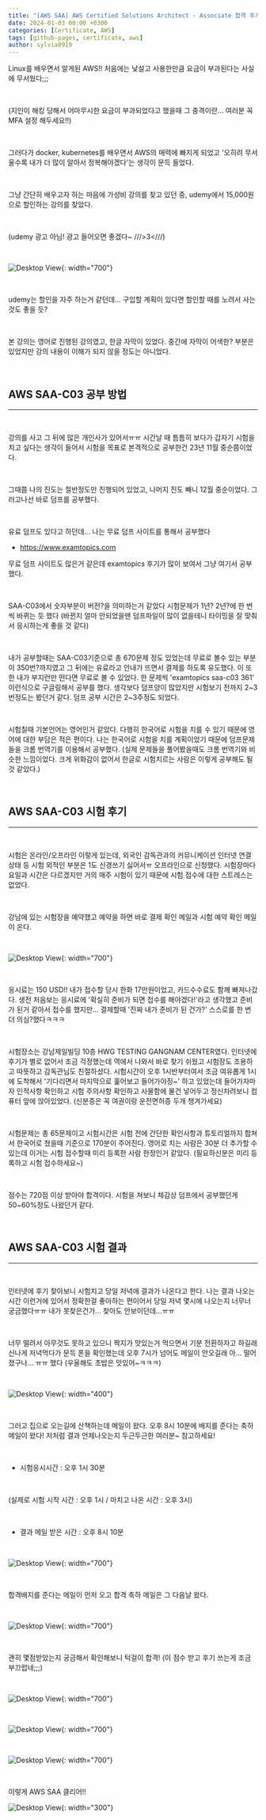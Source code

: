 ```yaml
---
title: "[AWS SAA] AWS Certified Solutions Architect - Associate 합격 후기"
date: 2024-01-03 00:00 +0300
categories: [Certificate, AWS]
tags: [github-pages, certificate, aws]
author: sylvia0919
---
```


Linux를 배우면서 알게된 AWS!! 처음에는 낯설고 사용한만큼 요금이 부과된다는 사실에 무서웠다;;;

&nbsp;&nbsp;

(지인이 해킹 당해서 어마무시한 요금이 부과되었다고 했을때 그 충격이란... 여러분 꼭 MFA 설정 해두세요!!)

&nbsp;&nbsp;

그러다가 docker, kubernetes를 배우면서 AWS의 매력에 빠지게 되었고 '오히려 무서울수록 내가 더 많이 알아서 정복해야겠다'는 생각이 문득 들었다.

&nbsp;&nbsp;

그냥 간단히 배우고자 하는 마음에 가성비 강의를 찾고 있던 중, udemy에서 15,000원으로 할인하는 강의를 찾았다.

&nbsp;&nbsp;

(udemy 광고 아님! 광고 들어오면 좋겠다~ ///>3<///)

&nbsp;&nbsp;

![Desktop View](assets/img/posts/2024-01-03-AWS-SAA-합격-후기/1.png){: width="700"}

&nbsp;&nbsp;

udemy는 할인을 자주 하는거 같던데... 구입할 계획이 있다면 할인할 때를 노려서 사는 것도 좋을 듯?

&nbsp;&nbsp;

본 강의는 영어로 진행된 강의였고, 한글 자막이 있었다. 중간에 자막이 어색한? 부분은 있었지만 강의 내용이 이해가 되지 않을 정도는 아니었다.

&nbsp;&nbsp;

## AWS SAA-C03 공부 방법 
---

&nbsp;&nbsp;

강의를 사고 그 뒤에 많은 개인사가 있어서ㅠㅠ 시간날 때 틈틈히 보다가 갑자기 시험을 치고 싶다는 생각이 들어서 시험을 목표로 본격적으로 공부한건 23년 11월 중순쯤이었다.

&nbsp;&nbsp;

그때쯤 나의 진도는 절반정도만 진행되어 있었고, 나머지 진도 빼니 12월 중순이었다. 그러고나선 바로 덤프를 공부했다.

&nbsp;&nbsp;

유료 덤프도 있다고 하던데... 나는 무료 덤프 사이트를 통해서 공부했다

- <https://www.examtopics.com>

무료 덤프 사이트도 많은거 같은데 examtopics 후기가 많이 보여서 그냥 여기서 공부했다.

&nbsp;&nbsp;

SAA-C03에서 숫자부분이 버전?을 의미하는거 같았다 시험문제가 1년? 2년?에 한 번씩 바뀌는 듯 했다 (바뀐지 얼마 안되었을땐 덤프파일이 많이 없을테니 타이밍을 잘 맞춰서 응시하는게 좋을 것 같다)

&nbsp;&nbsp;

내가 공부할때는 SAA-C03기준으로 총 670문제 정도 있었는데 무료로 볼수 있는 부분이 350번?까지였고 그 뒤에는 유료라고 안내가 뜨면서 결제를 하도록 유도했다. 이 또한 내가 부지런만 떤다면 무료로 볼 수 있었다. 한 문제씩 'examtopics saa-c03 361' 이런식으로 구글링해서 공부를 했다. 생각보다 덤프양이 많았지만 시험보기 전까지 2~3번정도는 봤던거 같다. 덤프 공부 시간은 2~3주정도 되었다.

&nbsp;&nbsp;

시험칠때 기본언어는 영어인거 같았다. 다행히 한국어로 시험을 치를 수 있기 때문에 영어에 대한 부담은 적은 편이다. 나는 한국어로 시험을 치를 계획이었기 때문에 덤프문제들을 크롬 번역기를 이용해서 공부했다. (실제 문제들을 풀어봤을때도 크롬 번역기와 비슷한 느낌이었다. 크게 위화감이 없어서 한글로 시험치르는 사람은 이렇게 공부해도 될 것 같았다.)

&nbsp;&nbsp;

## AWS SAA-C03 시험 후기
---

&nbsp;&nbsp;

시험은 온라인/오프라인 이렇게 있는데, 외국인 감독관과의 커뮤니케이션 인터넷 연결상태 등 시험 외적인 부분은 1도 신경쓰기 싫어서ㅠ 오프라인으로 신청했다. 시험장마다 요일과 시간은 다르겠지만 거의 매주 시험이 있기 때문에 시험 접수에 대한 스트레스는 없었다.

&nbsp;&nbsp;

강남에 있는 시험장을 예약했고 예약을 하면 바로 결제 확인 메일과 시험 예약 확인 메일이 온다.

&nbsp;&nbsp;

![Desktop View](assets/img/posts/2024-01-03-AWS-SAA-합격-후기/2.png){: width="700"}

&nbsp;&nbsp;

응시료는 150 USD!! 내가 접수할 당시 한화 17만원이었고, 카드수수료도 함께 빠져나갔다. 생전 처음보는 응시료에 '확실히 준비가 되면 접수를 해야겠다!'라고 생각했고 준비가 된거 같아서 접수를 했지만... 결제할때 '진짜 내가 준비가 된 건가?' 스스로를 한 번 더 의심?했다ㅋㅋㅋ

&nbsp;&nbsp;

시험장소는 강남제일빌딩 10층 HWG TESTING GANGNAM CENTER였다. 인터넷에 후기가 별로 없어서 조금 걱정했는데 역에서 나와서 바로 찾기 쉬웠고 시험장도 조용하고 따뜻하고 감독관님도 친절하셨다. 시험시간이 오후 1시반부터여서 조금 여유롭게 1시에 도착해서 '기다리면서 마지막으로 훑어보고 들어가야징~' 하고 있었는데 들어가자마자 인적사항 확인하고 시험 주의사항 확인하고 사물함에 물건 넣어두고 정신차려보니 컴퓨터 앞에 앉아있었다. (신분증은 꼭 여권이랑 운전면허증 두개 챙겨가세요)

&nbsp;&nbsp;

시험문제는 총 65문제이고 시험시간은 시험 전에 간단한 확인사항과 튜토리얼까지 합쳐서 한국어로 쳤을때 기준으로 170분이 주어진다. 영어로 치는 사람은 30분 더 추가할 수 있는데 이거는 시험 접수할때 미리 등록한 사람 한정인거 같았다. (필요하신분은 미리 등록하고 시험 접수하세요~)

&nbsp;&nbsp;

점수는 720점 이상 받아야 합격이다. 시험을 쳐보니 체감상 덤프에서 공부했던게 50~60%정도 나왔던거 같다.

&nbsp;&nbsp;

## AWS SAA-C03 시험 결과
---

&nbsp;&nbsp;

인터넷에 후기 찾아보니 시험치고 당일 저녁에 결과가 나온다고 한다. 나는 결과 나오는 시간 이런거에 있어서 정확한걸 좋아하는 편이어서 당일 저녁 몇시에 나오는지 너무너 궁금했다ㅠㅠ 내가 못찾은건가... 찾아도 안보이던데...ㅠㅠ

&nbsp;&nbsp;

너무 떨려서 아무것도 못하고 있으니 짝지가 맛있는거 먹으면서 기분 전환하자고 하길래 신나게 저녁먹다가 문득 폰을 확인했는데 오후 7시가 넘어도 메일이 안오길래 아... 떨어졌구나... ㅠㅠ 했다 (우울해도 초밥은 맛있어~ㅋㅋㅋ)

&nbsp;&nbsp;

![Desktop View](https://i.ytimg.com/vi/szlOH4U1q-8/maxresdefault.jpg){: width="400"}

&nbsp;&nbsp;

그러고 집으로 오는길에 산책하는데 메일이 왔다. 오후 8시 10분에 배지를 준다는 축하 메일이 왔다! 저처럼 결과 언제나오는지 두근두근한 여러분~ 참고하세요!

&nbsp;&nbsp;

- 시험응시시간
  : 오후 1시 30분

&nbsp;&nbsp;

(실제로 시험 시작 시간 : 오후 1시 / 마치고 나온 시간 : 오후 3시)

&nbsp;&nbsp;

- 결과 메일 받은 시간
  : 오후 8시 10분

&nbsp;&nbsp;

![Desktop View](assets/img/posts/2024-01-03-AWS-SAA-합격-후기/3.png){: width="700"}

&nbsp;&nbsp;

합격배지를 준다는 메일이 먼저 오고 합격 축하 메일은 그 다음날 왔다.

&nbsp;&nbsp;

![Desktop View](assets/img/posts/2024-01-03-AWS-SAA-합격-후기/4.png){: width="700"}

&nbsp;&nbsp;

괜히 몇점받았는지 궁금해서 확인해보니 턱걸이 합격! (이 점수 받고 후기 쓰는게 조금 부끄럽네;;;)

&nbsp;&nbsp;

![Desktop View](assets/img/posts/2024-01-03-AWS-SAA-합격-후기/5.png){: width="700"}

&nbsp;&nbsp;

![Desktop View](assets/img/posts/2024-01-03-AWS-SAA-합격-후기/6.png){: width="700"}

&nbsp;&nbsp;

![Desktop View](assets/img/posts/2024-01-03-AWS-SAA-합격-후기/7.png){: width="700"}

&nbsp;&nbsp;

이렇게 AWS SAA 클리어!!

![Desktop View](https://mblogthumb-phinf.pstatic.net/MjAxNjEyMDNfMTYg/MDAxNDgwNzc2NjE0Njc3.AGXWFJCNYaOLt5Y0K7PiLmI1Ls5BqH5aNPj4tPSQO0Yg.0-E_Jfn37U1ZdV0VSesHsWAtumt0iEHYxIwAQd6XTp4g.GIF.augustus217/IMG_9017.GIF?type=w800){: width="300"}
